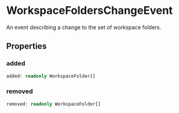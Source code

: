 # WorkspaceFoldersChangeEvent

An event describing a change to the set of workspace folders.

## Properties

### added

```typescript
added: readonly WorkspaceFolder[]
```

### removed

```typescript
removed: readonly WorkspaceFolder[]
```

[WorkspaceFolder]: WorkspaceFolder.md
